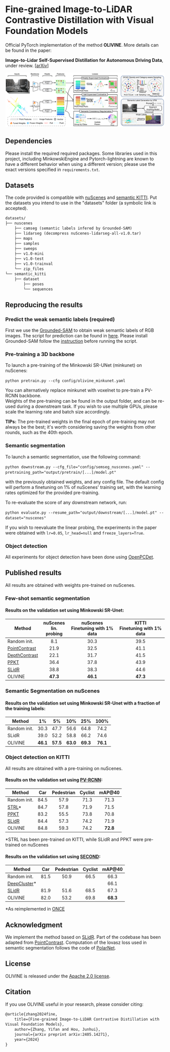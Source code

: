 # Fine-grained Image-to-LiDAR Contrastive Distillation with Visual Foundation Models

Official PyTorch implementation of the method **OLIVINE**. More details can be found in the paper:

**Image-to-Lidar Self-Supervised Distillation for Autonomous Driving Data**, under review. [[arXiv](https://arxiv.org/abs/2405.14271)]

![Overview of the method](./assets/method.png)


## Dependencies

Please install the required required packages. Some libraries used in this project, including MinkowskiEngine and Pytorch-lightning are known to have a different behavior when using a different version; please use the exact versions specified in `requirements.txt`.


## Datasets

The code provided is compatible with [nuScenes](https://www.nuscenes.org/lidar-segmentation) and [semantic KITTI](http://www.semantic-kitti.org/tasks.html#semseg). Put the datasets you intend to use in the "datasets" folder (a symbolic link is accepted).
```
datasets/
├── nuscenes
    ├── camseg (semantic labels infered by Grounded-SAM)
    ├── lidarseg (decompress nuScenes-lidarseg-all-v1.0.tar)
    ├── maps
    ├── samples
    ├── sweeps
    ├── v1.0-mini
    ├── v1.0-test
    ├── v1.0-trainval
    └── zip_files
└── semantic_kitti
    ├── dataset
        ├── poses
        └── sequences
```

<!-- ## Pre-trained models
We will release the pre-trained models in the future. -->
<!-- ### Minkowski SR-UNet
[SR-UNet pre-trained on nuScenes](#) (to release)

### SPconv VoxelNet
[VoxelNet pre-trained on nuScenes](#) (to release)

[PV-RCNN finetuned on KITTI](#) (to release) -->

## Reproducing the results

### Predict the weak semantic labels (required)

<!-- Before launching the pre-training, you first need to compute all superpixels on nuScenes, this can take several hours. You can either compute superpixels for the Minkowski SR-UNet (minkunet) or the voxelnet backbones. The first is adapted for semantic segmentation and the second for object detection. -->
First we use the [Grounded-SAM](https://github.com/IDEA-Research/Grounded-Segment-Anything) to obtain weak semantic labels of RGB images. The script for prediction can be found in [here](Grounded-SAM/infer.sh). Please install Grounded-SAM follow the [instruction](Grounded-SAM/README.md) before running the script.

### Pre-training a 3D backbone

To launch a pre-training of the Minkowski SR-UNet (minkunet) on nuScenes:

```python pretrain.py --cfg config/olivine_minkunet.yaml```

You can alternatively replace minkunet with voxelnet to pre-train a PV-RCNN backbone.  
Weights of the pre-training can be found in the output folder, and can be re-used during a downstream task.
If you wish to use multiple GPUs, please scale the learning rate and batch size accordingly.

**TIPs:** The pre-trained weights in the final epoch of pre-training may not always be the best; it's worth considering saving the weights from other rounds, such as the 40th epoch.

### Semantic segmentation

To launch a semantic segmentation, use the following command:

```python downstream.py --cfg_file="config/semseg_nuscenes.yaml" --pretraining_path="output/pretrain/[...]/model.pt"```

with the previously obtained weights, and any config file. The default config will perform a finetuning on 1% of nuScenes' training set, with the learning rates optimized for the provided pre-training.

To re-evaluate the score of any downstream network, run:

```python evaluate.py --resume_path="output/downstream/[...]/model.pt" --dataset="nuscenes"```

If you wish to reevaluate the linear probing, the experiments in the paper were obtained with `lr=0.05`, `lr_head=null` and `freeze_layers=True`.

### Object detection

All experiments for object detection have been done using [OpenPCDet](https://github.com/open-mmlab/OpenPCDet).


## Published results
All results are obtained with weights pre-trained on nuScenes.

### Few-shot semantic segmentation

#### Results on the validation set using Minkowski SR-Unet:
Method                                           |nuScenes<br />lin. probing|nuScenes<br />Finetuning with 1% data|KITTI<br />Finetuning with 1% data
---                                              |:-:                       |:-:                                  |:-:
Random init.                                     |8.1                       |30.3                                 |39.5
[PointContrast](https://arxiv.org/abs/2007.10985)|21.9                      |32.5                                 |41.1
[DepthContrast](https://arxiv.org/abs/2101.02691)|22.1                      |31.7                                 |41.5
[PPKT](https://arxiv.org/abs/2104.04687)         |36.4                      |37.8                                 |43.9
[SLidR](https://arxiv.org/abs/2203.16258)                                            |38.8                  |38.3                             |44.6
OLIVINE                                            |**47.3**                  |**46.1**                             |**47.3**

### Semantic Segmentation on nuScenes

#### Results on the validation set using Minkowski SR-Unet with a fraction of the training labels:
Method          |1%      |5%      |10%     |25%     |100%
---             |:-:     |:-:     |:-:     |:-:     |:-:
Random init.    |30.3    |47.7    |56.6    |64.8    |74.2
SLidR           |  39.0  |  52.2  |  58.8  |  66.2  |  74.6  
OLIVINE           |**46.1**|**57.5**|**63.0**|**69.3**|**76.1**

### Object detection on KITTI

<!-- #### Results on the validation set using Minkowski SR-Unet with a fraction of the training labels:
Method                                  |5%      |10%     |20%     
---                                     |:-:     |:-:     |:-:
Random init.                            |56.1    |59.1    |61.6
[PPKT](https://arxiv.org/abs/2104.04687)|**57.8**|60.1    |61.2
SLidR                                   |**57.8**|**61.4**|**62.4** -->

<!-- ## Unpublished preliminary results -->
All results are obtained with a pre-training on nuScenes.

#### Results on the validation set using [PV-RCNN](https://arxiv.org/abs/1912.13192):
Method                                   |Car     |Pedestrian|Cyclist |mAP@40
---                                      |:-:     |:-:       |:-:     |:-:
Random init.                             |84.5    |57.9      |71.3    |71.3
[STRL](https://arxiv.org/abs/2109.00179)*|84.7    |57.8      |71.9    |71.5
[PPKT](https://arxiv.org/abs/2104.04687) |83.2    |55.5      |73.8    |70.8
[SLidR](https://arxiv.org/abs/2203.16258)|84.4    |57.3      |74.2    |71.9
OLIVINE                                  |84.8    |59.3      |74.2    |**72.8**

*STRL has been pre-trained on KITTI, while SLidR and PPKT were pre-trained on nuScenes

#### Results on the validation set using [SECOND](https://www.mdpi.com/1424-8220/18/10/3337):
Method                                          |Car     |Pedestrian|Cyclist |mAP@40
---                                             |:-:     |:-:       |:-:     |:-:
Random init.                                    |81.5    |50.9      |66.5    |66.3
[DeepCluster](https://arxiv.org/abs/1807.05520)*|        |          |        |66.1
[SLidR](https://arxiv.org/abs/2203.16258)       |81.9    |51.6      |68.5    |67.3
OLIVINE                                         |82.0    |53.2      |69.8    |**68.3**

*As reimplemented in [ONCE](https://arxiv.org/abs/2106.11037)

<!-- ## Visualizations

For visualization you need a pre-training containing both 2D & 3D models. We provide the raw [SR-UNet & ResNet50 pre-trained on nuScenes](https://github.com/valeoai/SLidR/releases/download/v1.1/minkunet_slidr_1gpu_raw.pt).
The image part of the pre-trained weights are identical for almost all layers to those of [MoCov2](https://github.com/facebookresearch/moco) (He et al.)

The [visualization code](utils/visualization.ipynb) allows to assess the similarities between points and pixels, as shown in the article. -->


## Acknowledgment
We implement the method based on [SLidR](https://github.com/valeoai/SLidR).
Part of the codebase has been adapted from [PointContrast](https://github.com/facebookresearch/PointContrast).
Computation of the lovasz loss used in semantic segmentation follows the code of [PolarNet](https://github.com/edwardzhou130/PolarSeg).

## License
OLIVINE is released under the [Apache 2.0 license](./LICENSE).

## Citation
If you use OLIVINE useful in your research, please consider citing:
```
@article{zhang2024fine,
    title={Fine-grained Image-to-LiDAR Contrastive Distillation with Visual Foundation Models},
    author={Zhang, Yifan and Hou, Junhui},
    journal={arXiv preprint arXiv:2405.14271},
    year={2024}
}
```